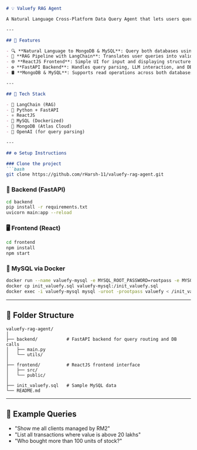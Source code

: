 ````markdown
# 💡 Valuefy RAG Agent

A Natural Language Cross-Platform Data Query Agent that lets users query both MongoDB and MySQL using simple English. Built using LangChain, ReactJS, FastAPI, and OpenAI.

---

## 📌 Features

- 🔍 **Natural Language to MongoDB & MySQL**: Query both databases using plain English
- 🧠 **RAG Pipeline with LangChain**: Translates user queries into valid database queries
- 🌐 **ReactJS Frontend**: Simple UI for input and displaying structured results
- ⚙️ **FastAPI Backend**: Handles query parsing, LLM interaction, and DB connection
- 🛢️ **MongoDB & MySQL**: Supports read operations across both databases

---

## 🧱 Tech Stack

- 🧠 LangChain (RAG)
- 🐍 Python + FastAPI
- ⚛️ ReactJS
- 🐬 MySQL (Dockerized)
- 🍃 MongoDB (Atlas Cloud)
- 🧠 OpenAI (for query parsing)

---

## ⚙️ Setup Instructions

### Clone the project
```bash
git clone https://github.com/rHarsh-11/valuefy-rag-agent.git
```` 

### 🔧 Backend (FastAPI)
```bash
cd backend
pip install -r requirements.txt
uvicorn main:app --reload
````

### 🖥️ Frontend (React)

```bash
cd frontend
npm install
npm start
```

### 🐬 MySQL via Docker

```bash
docker run --name valuefy-mysql -e MYSQL_ROOT_PASSWORD=rootpass -e MYSQL_DATABASE=valuefy -p 3307:3306 -d mysql:latest
docker cp init_valuefy.sql valuefy-mysql:/init_valuefy.sql
docker exec -i valuefy-mysql mysql -uroot -prootpass valuefy < /init_valuefy.sql
```

---

## 📂 Folder Structure

```
valuefy-rag-agent/
│
├── backend/           # FastAPI backend for query routing and DB calls
│   ├── main.py
│   └── utils/
│
├── frontend/          # ReactJS frontend interface
│   ├── src/
│   └── public/
│
├── init_valuefy.sql   # Sample MySQL data
└── README.md
```

---

## 🧪 Example Queries

* "Show me all clients managed by RM2"
* "List all transactions where value is above 20 lakhs"
* "Who bought more than 100 units of stock?"

```
